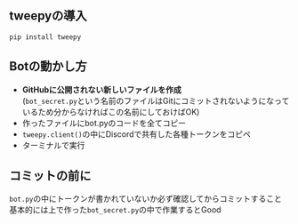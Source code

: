 ## tweepyの導入<br/>
`pip install tweepy`<br/>

## Botの動かし方<br/>
* **GitHubに公開されない新しいファイルを作成**<br/>
(`bot_secret.py`という名前のファイルはGitにコミットされないようになっているため分からなければこの名前にしておけばOK)<br/>
* 作ったファイルにbot.pyのコードを全てコピー<br/>
* `tweepy.client()`の中にDiscordで共有した各種トークンをコピペ<br/>
* ターミナルで実行<br/>

## コミットの前に
`bot.py`の中にトークンが書かれていないか必ず確認してからコミットすること<br/>
基本的には上で作った`bot_secret.py`の中で作業するとGood